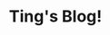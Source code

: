 ---
title: "Ting's Blog!"
description: "This is meta description."
draft: false


# custom style
custom_class: "" 
custom_attributes: "" 
custom_css: ""
---
